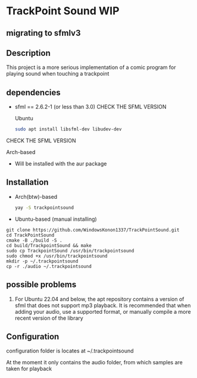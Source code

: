# TrackPoint Sound WIP
## migrating to sfmlv3

## Description
This project is a more serious implementation of a comic program for playing sound when touching a trackpoint
## dependencies
* sfml == 2.6.2-1 (or less than 3.0) CHECK THE SFML VERSION
  
  Ubuntu
  ```bash
  sudo apt install libsfml-dev libudev-dev 
  ```
CHECK THE SFML VERSION
  
  Arch-based
  
  *   Will be installed with the aur package

## Installation
* Arch(btw)-based 
  ```bash
  yay -S trackpointsound
  ```
* Ubuntu-based (manual installing)
```
git clone https://github.com/WindowsKonon1337/TrackPointSound.git
cd TrackPointSound
cmake -B ./build -S .
cd build/TrackpointSound && make
sudo cp TrackpointSound /usr/bin/trackpointsound
sudo chmod +x /usr/bin/trackpointsound
mkdir -p ~/.trackpointsound
cp -r ./audio ~/.trackpointsound
```

## possible problems
1. For Ubuntu 22.04 and below, the apt repository contains a version of sfml that does not support mp3 playback. It is recommended that when adding your audio, use a supported format, or manually compile a more recent version of the library



## Configuration

configuration folder is locates at ~/.trackpointsound

At the moment it only contains the audio folder, from which samples are taken for playback
